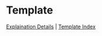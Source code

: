 # Template

[Explaination Details](./summary.md) | [Template Index](../template_list.md)

```python
```